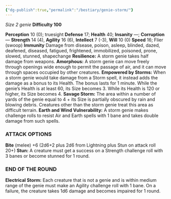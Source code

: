 ```yaml
---
{"dg-publish":true,"permalink":"/bestiary/genie-storm/"}
---
```


*Size 2 genie*
**Difficulty 100**

**Perception** 10 (0); truesight 
**Defense** 17; **Health** 40; **Insanity** —; **Corruption** — 
**Strength** 14 (4), **Agility** 16 (6), **Intellect** 7 (-3), **Will** 10 (0) 
**Speed** 16; Flier (swoop) 
**Immunity** Damage from disease, poison, asleep, blinded, dazed, deafened, diseased, fatigued, frightened, immobilized, poisoned, prone, slowed, stunned, shapechange
**Resilience:** A storm genie takes half damage from weapons.
**Amorphous:** A storm genie can move freely through
openings wide enough to permit the passage of air, and it
can move through spaces occupied by other creatures.
**Empowered by Storms:** When a storm genie would take
damage from a Storm spell, it instead adds the damage as a bonus to its Health. The bonus lasts for 1 minute. While the genie’s Health is at least 60, its Size becomes 3. While its Health is 120 or higher, its Size becomes 4.
**Savage Storm:** The area within a number of yards of the genie equal to 4 + its Size is partially obscured by rain and blowing debris. Creatures other than the storm genie treat this area as difficult terrain.
**Earth and Wind Vulnerability:** A storm genie makes challenge rolls to resist Air and Earth spells with 1 bane and takes double damage from such spells.
### ATTACK OPTIONS
**Bite** (melee) +6 (2d6+2 plus 2d6 from Lightning plus Stun on attack roll 20+)
**Stun:** A creature must get a success on a Strength challenge roll with 3 banes or become stunned for 1 round.
### END OF THE ROUND
**Electrical Storm:** Each creature that is not a genie and is within medium range of the genie must make an Agility challenge roll with 1 bane. On a failure, the creature takes 1d6 damage and becomes impaired for 1 round.